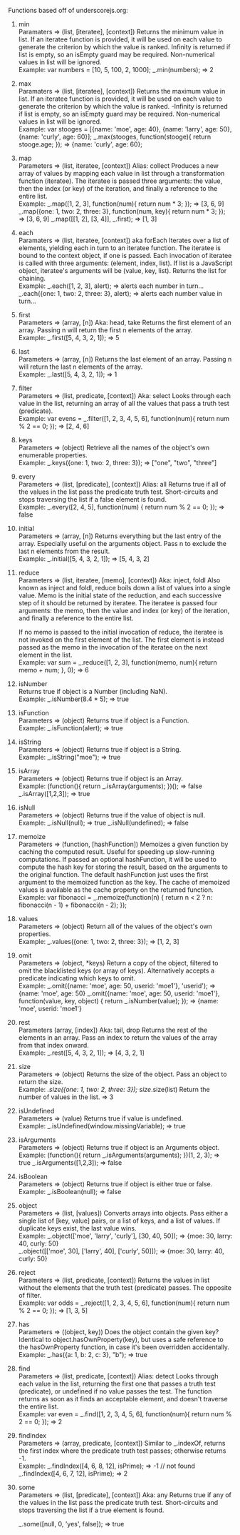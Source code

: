 Functions based off of underscorejs.org:

1. min </br>
      Paramaters => (list, [iteratee], [context]) 
      Returns the minimum value in list. If an iteratee function is provided, it will be used on each value to generate the criterion by which the value is ranked. Infinity is returned if list is empty, so an isEmpty guard may be required. Non-numerical values in list will be ignored.</br>
      Example:
      var numbers = [10, 5, 100, 2, 1000];
      _.min(numbers);
      => 2 </br>
2. max </br> 
      Paramaters => (list, [iteratee], [context]) 
      Returns the maximum value in list. If an iteratee function is provided, it will be used on each value to generate the criterion by which the value is ranked. -Infinity is returned if list is empty, so an isEmpty guard may be required. Non-numerical values in list will be ignored.</br>
      Example:
      var stooges = [{name: 'moe', age: 40}, {name: 'larry', age: 50}, {name: 'curly', age: 60}];
      _.max(stooges, function(stooge){ return stooge.age; });
      => {name: 'curly', age: 60}; </br>
3. map </br>
      Parameters => (list, iteratee, [context]) Alias: collect 
      Produces a new array of values by mapping each value in list through a transformation function (iteratee). The iteratee is passed three arguments: the value, then the index (or key) of the iteration, and finally a reference to the entire list.</br>
      Example:
      _.map([1, 2, 3], function(num){ return num * 3; });
      => [3, 6, 9]
      _.map({one: 1, two: 2, three: 3}, function(num, key){ return num * 3; });
      => [3, 6, 9]
      _.map([[1, 2], [3, 4]], _.first);
      => [1, 3] </br>

4. each </br> 
      Paramaters => (list, iteratee, [context]) aka forEach 
      Iterates over a list of elements, yielding each in turn to an iteratee function. The iteratee is bound to the context object, if one is passed. Each invocation of iteratee is called with three arguments: (element, index, list). If list is a JavaScript object, iteratee's arguments will be (value, key, list). Returns the list for chaining.</br>
      Example:
      _.each([1, 2, 3], alert);
      => alerts each number in turn...
      _.each({one: 1, two: 2, three: 3}, alert);
      => alerts each number value in turn... </br>

5. first </br>
      Parameters => (array, [n]) Aka: head, take 
      Returns the first element of an array. Passing n will return the first n elements of the array.</br>
      Example:
      _.first([5, 4, 3, 2, 1]);
      => 5 </br>
6. last </br>
      Parameters => (array, [n]) 
      Returns the last element of an array. Passing n will return the last n elements of the array.</br>
      Example:
      _.last([5, 4, 3, 2, 1]);
      => 1 </br>
7. filter </br>
      Parameters => (list, predicate, [context]) Aka: select 
      Looks through each value in the list, returning an array of all the values that pass a truth test (predicate).</br>
      Example:
      var evens = _.filter([1, 2, 3, 4, 5, 6], function(num){ return num % 2 == 0; });
      => [2, 4, 6] </br>
8. keys </br>
      Parameters => (object) 
      Retrieve all the names of the object's own enumerable properties.</br>
      Example:
      _.keys({one: 1, two: 2, three: 3});
      => ["one", "two", "three"] </br>
9. every </br> 
      Parameters => (list, [predicate], [context]) Alias: all 
      Returns true if all of the values in the list pass the predicate truth test. Short-circuits and stops traversing the list if a false element is found.</br>
      Example: 
      _.every([2, 4, 5], function(num) { return num % 2 == 0; });
      => false </br>
10. initial </br> 
      Parameters => (array, [n]) 
      Returns everything but the last entry of the array. Especially useful on the arguments object. Pass n to exclude the last n elements from the result.</br>
      Example: 
      _.initial([5, 4, 3, 2, 1]);
      => [5, 4, 3, 2] </br>
11. reduce </br>
      Parameters => (list, iteratee, [memo], [context]) Aka: inject, foldl 
      Also known as inject and foldl, reduce boils down a list of values into a single value. Memo is the initial state of the reduction, and each successive step of it should be returned by iteratee. The iteratee is passed four arguments: the memo, then the value and index (or key) of the iteration, and finally a reference to the entire list.</br>
      
      If no memo is passed to the initial invocation of reduce, the iteratee is not invoked on the first element of the list. The first element is instead passed as the memo in the invocation of the iteratee on the next element in the list.</br>
      Example:
      var sum = _.reduce([1, 2, 3], function(memo, num){ return memo + num; }, 0);
      => 6 </br>
12. isNumber </br>
      Returns true if object is a Number (including NaN).</br>
      Example: 
      _.isNumber(8.4 * 5);
      => true </br>
13. isFunction </br>
      Parameters => (object) 
      Returns true if object is a Function.</br>
      Example:
      _.isFunction(alert);
      => true </br>
14. isString </br>
      Parameters => (object) 
      Returns true if object is a String.</br>
      Example:
      _.isString("moe");
      => true </br>
15. isArray </br>
      Parameters => (object) 
      Returns true if object is an Array.</br>
      Example:
      (function(){ return _.isArray(arguments); })();
      => false
      _.isArray([1,2,3]);
      => true </br>
16. isNull </br>
      Parameters => (object) 
      Returns true if the value of object is null.</br>
      Example:
      _.isNull(null);
      => true
      _.isNull(undefined);
      => false </br>
17. memoize </br> 
      Parameters => (function, [hashFunction]) 
      Memoizes a given function by caching the computed result. Useful for speeding up slow-running computations. If passed an optional hashFunction, it will be used to compute the hash key for storing the result, based on the arguments to the original function. The default hashFunction just uses the first argument to the memoized function as the key. The cache of memoized values is available as the cache property on the returned function.</br>
      Example:
      var fibonacci = _.memoize(function(n) {
        return n < 2 ? n: fibonacci(n - 1) + fibonacci(n - 2);
      }); </br>
18. values </br>
      Parameters => (object) 
      Return all of the values of the object's own properties.</br>
      Example:
      _.values({one: 1, two: 2, three: 3});
      => [1, 2, 3] </br>

19. omit </br>
      Parameters => (object, *keys) 
      Return a copy of the object, filtered to omit the blacklisted keys (or array of keys). Alternatively accepts a predicate indicating which keys to omit.</br>
      Example: 
      _.omit({name: 'moe', age: 50, userid: 'moe1'}, 'userid');
      => {name: 'moe', age: 50}
      _.omit({name: 'moe', age: 50, userid: 'moe1'}, function(value, key, object) {
        return _.isNumber(value);
      });
      => {name: 'moe', userid: 'moe1'} </br>

20. rest </br>
      Parameters (array, [index]) Aka: tail, drop 
      Returns the rest of the elements in an array. Pass an index to return the values of the array from that index onward.</br>
      Example:
      _.rest([5, 4, 3, 2, 1]);
      => [4, 3, 2, 1] </br>

21. size </br>
      Parameters => (object)
      Returns the size of the object. Pass an object to return the size. </br>
      Example:
      _.size({one: 1, two: 2, three: 3});
      size_.size(list)  Return the number of values in the list.
      => 3 </br>

22. isUndefined </br>
      Parameters => (value) 
      Returns true if value is undefined.</br>
      Example: 
      _.isUndefined(window.missingVariable);
      => true </br>

23. isArguments </br>
      Parameters => (object) 
      Returns true if object is an Arguments object. </br>
      Example: 
      (function(){ return _.isArguments(arguments); })(1, 2, 3);
      => true
      _.isArguments([1,2,3]);
      => false </br>

24. isBoolean </br>
      Parameters => (object)
      Returns true if object is either true or false. </br>
      Example:
      _.isBoolean(null);
      => false </br> 

25. object </br>
      Parameters => (list, [values]) 
      Converts arrays into objects. Pass either a single list of [key, value] pairs, or a list of keys, and a list of values. If duplicate keys exist, the last value wins. </br>
      Example:
      _.object(['moe', 'larry', 'curly'], [30, 40, 50]);
      => {moe: 30, larry: 40, curly: 50}
      </br>
      _.object([['moe', 30], ['larry', 40], ['curly', 50]]);
      => {moe: 30, larry: 40, curly: 50}

26. reject </br>
      Parameters => (list, predicate, [context]) 
      Returns the values in list without the elements that the truth test (predicate) passes. The opposite of filter. </br>
      Example:
      var odds = _.reject([1, 2, 3, 4, 5, 6], function(num){ return num % 2 == 0; });
      => [1, 3, 5]

27.  has </br>
      Parameters => ((object, key)) 
      Does the object contain the given key? Identical to object.hasOwnProperty(key), but uses a safe reference to the hasOwnProperty function, in case it's been overridden accidentally. </br>
      Example: 
      _.has({a: 1, b: 2, c: 3}, "b");
      => true

28.   find </br>
      Parameters => (list, predicate, [context]) Alias: detect 
      Looks through each value in the list, returning the first one that passes a truth test (predicate), or undefined if no value passes the test. The function returns as soon as it finds an acceptable element, and doesn't traverse the entire list.</br>
      Example:
      var even = _.find([1, 2, 3, 4, 5, 6], function(num){ return num % 2 == 0; });
      => 2

29.   findIndex </br>
      Parameters => (array, predicate, [context]) 
      Similar to _.indexOf, returns the first index where the predicate truth test passes; otherwise returns -1.</br>
      Example:
      _.findIndex([4, 6, 8, 12], isPrime);
      => -1 // not found
      _.findIndex([4, 6, 7, 12], isPrime);
      => 2
30.   some </br>
      Parameters => (list, [predicate], [context]) Aka: any 
      Returns true if any of the values in the list pass the predicate truth test. Short-circuits and stops traversing the list if a true element is found. </br>
      
      _.some([null, 0, 'yes', false]);
      => true
